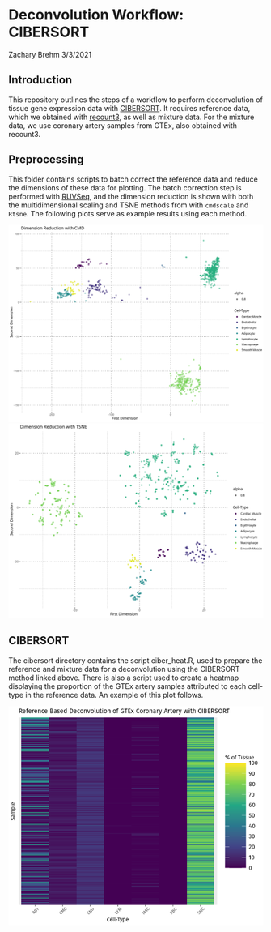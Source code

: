 Deconvolution Workflow: CIBERSORT
================
Zachary Brehm
3/3/2021

## Introduction

This repository outlines the steps of a workflow to perform
deconvolution of tissue gene expression data with
[CIBERSORT](https://cibersort.stanford.edu/). It requires reference
data, which we obtained with
[recount3](https://bioconductor.org/packages/release/bioc/html/recount3.html),
as well as mixture data. For the mixture data, we use coronary artery
samples from GTEx, also obtained with recount3.

## Preprocessing

This folder contains scripts to batch correct the reference data and
reduce the dimensions of these data for plotting. The batch correction
step is performed with
[RUVSeq](https://bioconductor.org/packages/release/bioc/html/RUVSeq.html),
and the dimension reduction is shown with both the multidimensional
scaling and TSNE methods from with `cmdscale` and `Rtsne`. The following
plots serve as example results using each method.

![](images/gg_cmd.svg) ![](images/gg_tsne.svg)

## CIBERSORT

The cibersort directory contains the script ciber\_heat.R, used to
prepare the reference and mixture data for a deconvolution using the
CIBERSORT method linked above. There is also a script used to create a
heatmap displaying the proportion of the GTEx artery samples attributed
to each cell-type in the reference data. An example of this plot
follows.

![](images/gg_ciberHeat.png)
